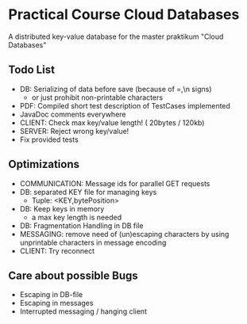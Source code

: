 # Practical Course Cloud Databases

A distributed key-value database for the master praktikum "Cloud Databases"

## Todo List
- DB: Serializing of data before save (because of =,\n signs)
  - or just prohibit non-printable characters
- PDF: Compiled short test description of TestCases implemented
- JavaDoc comments everywhere
- CLIENT: Check max key/value length! ( 20bytes / 120kb)
- SERVER: Reject wrong key/value!  
- Fix provided tests

## Optimizations
- COMMUNICATION: Message ids for parallel GET requests
- DB: separated KEY file for managing keys 
  - Tuple: <KEY,bytePosition>
- DB: Keep keys in memory 
  - a max key length is needed
- DB: Fragmentation Handling in DB file
- MESSAGING: remove need of (un)escaping characters by using unprintable characters in message encoding
- CLIENT: Try reconnect

## Care about possible Bugs
- Escaping in DB-file
- Escaping in messages
- Interrupted messaging / hanging client